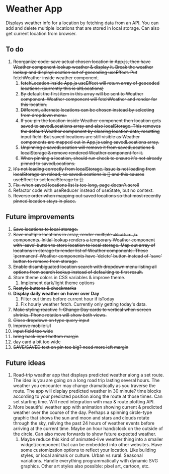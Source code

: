 # Weather App

Displays weather info for a location by fetching data from an API. You can add and delete multiple locations that are stored in local storage. Can also get current location from browser.

## To do

1. ~~Reorganize code: save actual chosen location in App.js, then have Weather component lookup weather & display it. Break the weather lookup and displayLocation out of geocoding useEffect. Put fetchWeather inside weather component.~~
   1. ~~fetchLocation inside App.js useEffect will return array of geocoded locations. (currently this is altLocations)~~
   2. ~~By default the first item in this array will be sent to Weather component. Weather component will fetchWeather and render for this location.~~
   3. ~~Different, alternate locations can be chosen instead by selecting from dropdown menu.~~
   4. ~~If you pin the location inside Weather component then location gets saved to savedLocations array and also localStorage. This removes the default Weather component by clearing location data, resetting input field. But saved locations are still visible as Weather components are mapped out in App.js using savedLocations array.~~
   5. ~~Unpinning a savedLocation will remove it from savedLocations & localStorage & remove rendered Weather component for it.~~
   6. ~~When pinning a location, should run check to ensure it's not already pinned to savedLocations.~~
2. ~~It's not loading correctly from localStorage. Issue is not loading from localStorage on reload, so savedLocations is [] and this causes useEffect to set localStorage to [].~~
3. ~~Fix: when saved locations list is too long, page doesn't scroll~~
4. Refactor code with useReducer instead of useState, but no context.
5. ~~Reverse order when mapping out saved locations so that most recently pinned location stays in place.~~

## Future improvements

1. ~~Save locations to local storage.~~
2. ~~Save multiple locations in array, render multiple `<Weather />` components. Initial lookup renders a temporary Weather component with 'save' button to store location to local storage. Map out array of locations in storage to render list of Weather components. These 'permanent' Weather components have 'delete' button instead of 'save' button to remove from storage.~~
3. ~~Enable disambiguated location search with dropdown menu listing all options from search lookup instead of defaulting to first result.~~
4. Store theme colors in CSS variables & improve theme.
   1. Implement dark/light theme options
5. ~~Restyle buttons & checkmarks~~
6. **Display daily weather on hover over Day**
   1. Filter out times before current hour if isToday
   2. Fix hourly weather fetch. Currently only getting today's data.
7. ~~Make styling reactive~~
   ~~1. Change Day cards to vertical when screen shrinks. Phone rotation will show both views.~~
8. ~~Close dropdown on type query input~~
9. ~~Improve mobile UI~~
10. ~~input field too wide~~
11. ~~bring back input bottom margin~~
12. ~~day card a bit too wide~~
13. ~~SAVE/SAVED text on pin too big? need more left margin~~

## Future ideas

1. Road-trip weather app that displays predicted weather along a set route. The idea is you are going on a long road trip lasting several hours. The weather you encounter may change dramatically as you traverse the route. The app will display predicted weather in 30 minute? time blocks according to your predicted position along the route at those times. Can set starting time. Will need integration with map & route plotting API.
2. More beautiful weather app with animation showing current & predicted weather over the course of the day. Perhaps a spinning circle-type graphic that shows the sun and moon and stars and clouds rotate through the sky, reliving the past 24 hours of weather events before arriving at the current time. Maybe an hour hand/clock on the outside of the circle. Can also move forwards to show future expected weather.
   1. Maybe reduce this kind of animated-live weather thing into a smaller widget/component that can be embedded into other websites. Have some customization options to reflect your location. Like building styles, or local animals or culture. Urban vs rural. Seasonal variations. Handle everything programmatically with dynamic SVG graphics. Other art styles also possible: pixel art, cartoon, etc.
